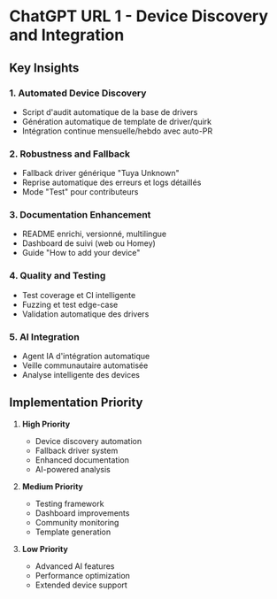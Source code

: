# ChatGPT URL 1 - Device Discovery and Integration

## Key Insights

### 1. Automated Device Discovery
- Script d'audit automatique de la base de drivers
- Génération automatique de template de driver/quirk
- Intégration continue mensuelle/hebdo avec auto-PR

### 2. Robustness and Fallback
- Fallback driver générique "Tuya Unknown"
- Reprise automatique des erreurs et logs détaillés
- Mode "Test" pour contributeurs

### 3. Documentation Enhancement
- README enrichi, versionné, multilingue
- Dashboard de suivi (web ou Homey)
- Guide "How to add your device"

### 4. Quality and Testing
- Test coverage et CI intelligente
- Fuzzing et test edge-case
- Validation automatique des drivers

### 5. AI Integration
- Agent IA d'intégration automatique
- Veille communautaire automatisée
- Analyse intelligente des devices

## Implementation Priority

1. **High Priority**
   - Device discovery automation
   - Fallback driver system
   - Enhanced documentation
   - AI-powered analysis

2. **Medium Priority**
   - Testing framework
   - Dashboard improvements
   - Community monitoring
   - Template generation

3. **Low Priority**
   - Advanced AI features
   - Performance optimization
   - Extended device support
